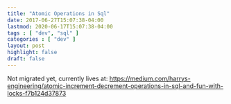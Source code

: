 ```yaml
---
title: "Atomic Operations in Sql"
date: 2017-06-27T15:07:38-04:00
lastmod: 2020-06-17T15:07:38-04:00
tags : [ "dev", "sql" ]
categories : [ "dev" ]
layout: post
highlight: false
draft: false
---
```


Not migrated yet, currently lives at: https://medium.com/harrys-engineering/atomic-increment-decrement-operations-in-sql-and-fun-with-locks-f7b124d37873
